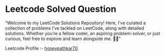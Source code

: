 
# Leetcode Solved Question

“Welcome to my LeetCode Solutions Repository! Here, I’ve curated a collection of problems I’ve tackled on LeetCode, along with detailed solutions. Whether you’re a fellow coder, an aspiring problem-solver, or just curious, feel free to explore and learn alongside me. 🚀💡”

Leetcode Profile :- <a href="https://leetcode.com/u/honeypathkar70/">honeypathkar70</a>
